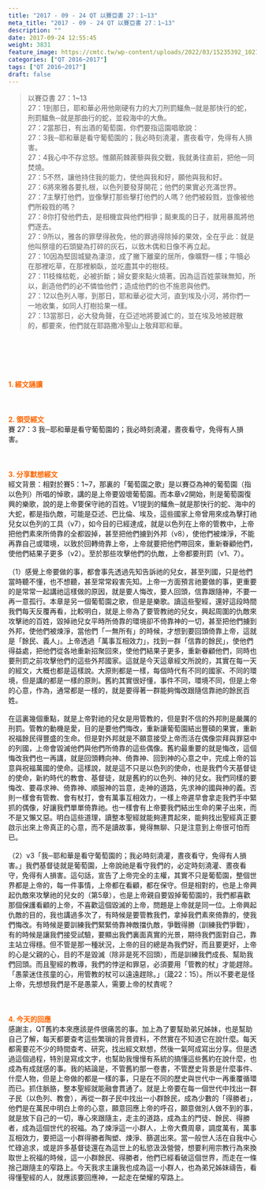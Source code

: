 ```yaml
---
title: "2017 - 09 - 24 QT 以賽亞書 27：1~13"
meta_title: "2017 - 09 - 24 QT 以賽亞書 27：1~13"
description: ""
date: 2017-09-24 12:55:45
weight: 3831
feature_image: https://cmtc.tw/wp-content/uploads/2022/03/15235392_10211799862337740_180693556567566654_o-1.webp
categories: ["QT 2016~2017"]
tags: ["QT 2016~2017"]
draft: false
---
```


<blockquote>以賽亞書 27：1~13<br />
27：1到那日，耶和華必用他剛硬有力的大刀刑罰鱷魚─就是那快行的蛇，刑罰鱷魚─就是那曲行的蛇，並殺海中的大魚。<br />
27：2當那日，有出酒的葡萄園，你們要指這園唱歌說：<br />
27：3我─耶和華是看守葡萄園的；我必時刻澆灌，晝夜看守，免得有人損害。<br />
27：4我心中不存忿怒。惟願荊棘蒺藜與我交戰，我就勇往直前，把他一同焚燒。<br />
27：5不然，讓他持住我的能力，使他與我和好，願他與我和好。<br />
27：6將來雅各要扎根，以色列要發芽開花；他們的果實必充滿世界。<br />
27：7主擊打他們，豈像擊打那些擊打他們的人嗎？他們被殺戮，豈像被他們所殺戮的嗎？<br />
27：8你打發他們去，是相機宜與他們相爭；颳東風的日子，就用暴風將他們逐去。<br />
27：9所以，雅各的罪孽得赦免，他的罪過得除掉的果效，全在乎此：就是他叫祭壇的石頭變為打碎的灰石，以致木偶和日像不再立起。<br />
27：10因為堅固城變為淒涼，成了撇下離棄的居所，像曠野一樣；牛犢必在那裡吃草，在那裡躺臥，並吃盡其中的樹枝。<br />
27：11枝條枯乾，必被折斷；婦女要來點火燒著。因為這百姓蒙昧無知，所以，創造他們的必不憐恤他們；造成他們的也不施恩與他們。<br />
27：12以色列人哪，到那日，耶和華必從大河，直到埃及小河，將你們一一地收集，如同人打樹拾果一樣。<br />
27：13當那日，必大發角聲，在亞述地將要滅亡的，並在埃及地被趕散的，都要來，他們就在耶路撒冷聖山上敬拜耶和華。</blockquote><br />
&nbsp;<br />
<br />
&nbsp;<br />
<br />
<span style="color: #ff6600;"><strong>1. </strong><strong>經文誦讀</strong></span><br />
<br />
<span style="color: #ff6600;"><strong> </strong></span><br />
<br />
<span style="color: #ff6600;"><strong>2. </strong><strong>領受經文<br />
</strong></span>賽 27：3 我─耶和華是看守葡萄園的；我必時刻澆灌，晝夜看守，免得有人損害。<br />
<br />
&nbsp;<br />
<br />
<span style="color: #ff6600;"><strong>3. 分享默想經文<br />
</strong></span>經文背景：相對於賽5：1~7，那裏的「葡萄園之歌」是以賽亞為神的葡萄園（指以色列）所唱的悼歌，講的是上帝要毀壞葡萄園。而本章v2開始，則是葡萄園復興的樂歌，說的是上帝要保守祂的百姓。V1提到的鱷魚─就是那快行的蛇、海中的大蛇，都是指仇敵，可能是亞述、巴比倫、埃及，這些國家上帝曾用來成為擊打祂兒女以色列的工具（v7），如今目的已經達成，就是以色列在上帝的管教中，上帝把他們素來所倚靠的全都毀掉，甚至把他們擄到外邦（v8），使他們被煉淨，不能再靠自己或環境，以致於回轉倚靠上帝，上帝就要把他們帶回來，重新眷顧他們，使他們結果子更多（v2）。至於那些攻擊他們的仇敵，上帝都要刑罰（v1、7）。<br />
<br />
（1）感覺上帝要做的事，都會事先透過先知告訴祂的兒女，甚至列國，只是他們當時聽不懂，也不想聽，甚至常常殺害先知。上帝一方面預言祂要做的事，更重要的是常常一起講祂這樣做的原因，就是要人悔改，要人回頭，信靠跟隨神，不要一再一意孤行。本章是另一個葡萄園之歌，但是是樂歌。讀這些聖經，還好這段時間我們每天反覆再看，比較明白，就是上帝為了要管教祂的兒女，興起周圍的仇敵來攻擊祂的百姓，毀掉祂兒女平時所倚靠的環境卻不倚靠神的一切，甚至把他們擄到外邦，使他們被煉淨，當他們「一無所有」的時候，才想到要回頭倚靠上帝，這就是「餘民、義人」。上帝透過「萬事互相效力」，找到一群「信靠的餘民」，使他們得益處，把他們從各地重新招聚回來，使他們結果子更多，重新眷顧他們，同時也要刑罰之前攻擊他們的這些外邦國家。這就是今天這章經文所說的，其實在每一天的經文，大概也都是這樣說。大原則都是一樣，每個時代有不同的國家、不同的環境，但是講的都是一樣的原則。舊約其實很好懂，事件不同，環境不同，但是上帝的心意，作為，通常都是一樣的，就是要得著一群能夠悔改跟隨信靠祂的餘民百姓。<br />
<br />
在這裏幾個重點，就是上帝對祂的兒女是用管教的，但是對不信的外邦則是嚴厲的刑罰。管教的動機是愛，目的是要他們悔改，重新讓葡萄園結出豐碩的果實，重新祝福餘民得豐盛的生命。但是對外邦就是不願意接受上帝而活在偶像崇拜與罪惡中的列國，上帝會毀滅他們與他們所倚靠的這些偶像。舊約最重要的就是悔改，這個悔改我們也一再講，就是回頭轉向神、倚靠神、回到神的心意之中，完成上帝的旨意與祝福萬國的使命。這樣說，就是這不只是以色列的使命，也是我們今天基督徒的使命，新約時代的教會、基督徒，就是舊約的以色列、神的兒女。我們同樣的要悔改、要尋求神、倚靠神、順服神的旨意，走神的道路，先求神的國與神的義。否則一樣會有管教、會有杖打，會有萬事互相效力，一樣上帝遲早會拿走我們手中緊抓的偶像，好讓我們單單倚靠祂。也一樣會有上帝要我們結出生命的果子出來，而不是又懶又惡。明白這些道理，讀整本聖經就能夠連貫起來，能夠找出聖經真正要啟示出來上帝真正的心意，而不是讀故事，覺得無聊、只是注意到上帝很可怕而已。<br />
<br />
（2）v3「我─耶和華是看守葡萄園的；我必時刻澆灌，晝夜看守，免得有人損害。」我們基督徒就是葡萄園，上帝說祂是看守我們的，必定時刻澆灌、晝夜看守，免得有人損害。這句話，宣告了上帝完全的主權，其實不只是葡萄園，整個世界都是上帝的，每一件事情，上帝都在看顧，都在保守。但是相對的，也是上帝興起仇敵來攻擊祂的兒女的（第5章），也是上帝親自要毀掉葡萄園的，我們都喜歡那個保護看顧的上帝，不喜歡這個毀滅的上帝，問題是上帝就是同一位。上帝興起仇敵的目的，我也講過多次了，有時候是要管教我們，拿掉我們素來倚靠的，使我們悔改。有時候是要訓練我們緊緊倚靠神敵擋仇敵，爭戰得勝（訓練我們爭戰），有的時候是讓我們接受試驗，要顯出我們裏面真實的光景，期待我們面對自己，靠主站立得穩。但不管是那一種狀況，上帝的目的總是為我們好，而且要更好，上帝的心是父親的心，目的不是毀滅（除非是死不回頭），而是訓練我們成長、幫助我們回頭。而且聖經的教導，我們的悖逆和罪惡，必須要用「管教的杖」才能趕除。「愚蒙迷住孩童的心，用管教的杖可以遠遠趕除。」（箴22：15）。所以不要老是怪上帝，先想想我們是不是愚蒙人，需要上帝的杖責呢？<br />
<br />
&nbsp;<br />
<br />
<span style="color: #ff6600;"><strong>4. 今天的回應<br />
</strong></span>感謝主，QT舊約本來應該是件很痛苦的事。加上為了要幫助弟兄姊妹，也是幫助自己了解，每天都要查考這些繁瑣的背景資料，不然實在不知道它在說什麼。每天都需要花不少的時間查考、研究，找出經文默想，然後一氣呵成寫出分享。但是透過這個過程，特別是寫成文字，也幫助我慢慢有系統的搞懂這些舊約在說什麼，也成為有成就感的事。我的結論是，不管舊約那一卷書，不管歷史背景是什麼事件、什麼人物，但是上帝做的都是一樣的事，只是在不同的歷史與世代中一再重覆循環而已。抓住脈胳，整本聖經就能融會貫通了。就是上帝要在每一個世代中找出一群子民（以色列、教會），再從一群子民中找出一小群餘民，成為少數的「得勝者」，他們是在萬民中明白上帝的心意，願意回應上帝的呼召，願意做別人做不到的事，就是放下自己的一切，專心來跟隨主，走主的道路，成為主的門徒、餘民、得勝者，成為這個世代的祝福。為了煉淨這一小群人，上帝大費周章，調度萬有，萬事互相效力，要把這一小群得勝者陶塑、煉淨、篩選出來。當一般世人活在自我中心忙碌追求，或是許多基督徒還在為這世上的私慾汲汲營營，想要利用宗教行為來換取世上祝福的時候，這一小群餘民、得勝者，他們已經看破這個世界，而走在一條捨己跟隨主的窄路上。今天我求主讓我也成為這一小群人，也為弟兄姊妹禱告，看得懂聖經的人，就應該要回應神，一起走在榮耀的窄路上。
        